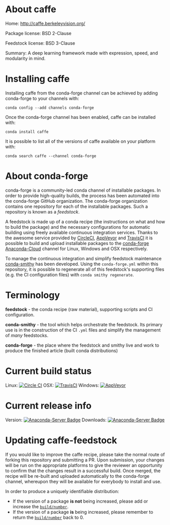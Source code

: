 About caffe
===========

Home: http://caffe.berkeleyvision.org/

Package license: BSD 2-Clause

Feedstock license: BSD 3-Clause

Summary: A deep learning framework made with expression, speed, and modularity in mind.



Installing caffe
================

Installing caffe from the conda-forge channel can be achieved by adding conda-forge to your channels with:

```
conda config --add channels conda-forge
```

Once the conda-forge channel has been enabled, caffe can be installed with:

```
conda install caffe
```

It is possible to list all of the versions of caffe available on your platform with:

```
conda search caffe --channel conda-forge
```


About conda-forge
=================

conda-forge is a community-led conda channel of installable packages.
In order to provide high-quality builds, the process has been automated into the
conda-forge GitHub organization. The conda-forge organization contains one repository 
for each of the installable packages. Such a repository is known as a *feedstock*.

A feedstock is made up of a conda recipe (the instructions on what and how to build
the package) and the necessary configurations for automatic building using freely
available continuous integration services. Thanks to the awesome service provided by
[CircleCI](https://circleci.com/), [AppVeyor](http://www.appveyor.com/)
and [TravisCI](https://travis-ci.org/) it is possible to build and upload installable
packages to the [conda-forge](https://anaconda.org/conda-forge)
[Anaconda-Cloud](http://docs.anaconda.org/) channel for Linux, Windows and OSX respectively.

To manage the continuous integration and simplify feedstock maintenance
[conda-smithy](http://github.com/conda-forge/conda-smithy) has been developed.
Using the ``conda-forge.yml`` within this repository, it is possible to regenerate all of
this feedstock's supporting files (e.g. the CI configuration files) with ``conda smithy regenerate``.


Terminology
===========

**feedstock** - the conda recipe (raw material), supporting scripts and CI configuration.

**conda-smithy** - the tool which helps orchestrate the feedstock.
                   Its primary use is in the construction of the CI ``.yml`` files
                   and simplify the management of *many* feedstocks.

**conda-forge** - the place where the feedstock and smithy live and work to
                  produce the finished article (built conda distributions)

Current build status
====================

Linux: [![Circle CI](https://circleci.com/gh/conda-forge/caffe-feedstock.svg?style=svg)](https://circleci.com/gh/conda-forge/caffe-feedstock)
OSX: [![TravisCI](https://travis-ci.org/conda-forge/caffe-feedstock.svg?branch=master)](https://travis-ci.org/conda-forge/caffe-feedstock) 
Windows: [![AppVeyor](https://ci.appveyor.com/api/projects/status/github/conda-forge/caffe-feedstock?svg=True)](https://ci.appveyor.com/project/conda-forge/caffe-feedstock/branch/master)

Current release info
====================
Version: [![Anaconda-Server Badge](https://anaconda.org/conda-forge/caffe/badges/version.svg)](https://anaconda.org/conda-forge/caffe)
Downloads: [![Anaconda-Server Badge](https://anaconda.org/conda-forge/caffe/badges/downloads.svg)](https://anaconda.org/conda-forge/caffe)


Updating caffe-feedstock
========================

If you would like to improve the caffe recipe, please take the normal
route of forking this repository and submitting a PR. Upon submission, your changes will
be run on the appropriate platforms to give the reviewer an opportunity to confirm that the
changes result in a successful build. Once merged, the recipe will be re-built and uploaded
automatically to the conda-forge channel, whereupon they will be available for everybody to
install and use.

In order to produce a uniquely identifiable distribution:
 * If the version of a package **is not** being increased, please add or increase
   the [``build/number``](http://conda.pydata.org/docs/building/meta-yaml.html#build-number-and-string). 
 * If the version of a package **is** being increased, please remember to return
   the [``build/number``](http://conda.pydata.org/docs/building/meta-yaml.html#build-number-and-string)
   back to 0.
